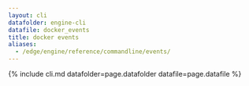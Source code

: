 ```yaml
---
layout: cli
datafolder: engine-cli
datafile: docker_events
title: docker events
aliases:
  - /edge/engine/reference/commandline/events/
---
```

<!--
This page is automatically generated from Docker's source code. If you want to
suggest a change to the text that appears here, open a ticket or pull request
in the source repository on GitHub:

https://github.com/docker/cli
-->
{% include cli.md datafolder=page.datafolder datafile=page.datafile %}
